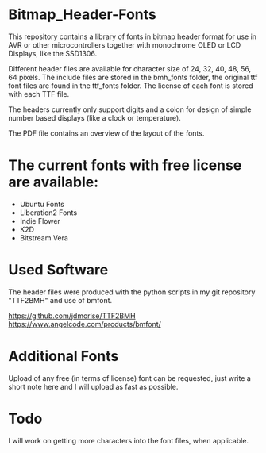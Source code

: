 # Bitmap_Header-Fonts
This repository contains a library of fonts in bitmap header format for use in AVR or other microcontrollers together with monochrome OLED or LCD Displays, like the SSD1306. 

Different header files are available for character size of 24, 32, 40, 48, 56, 64 pixels. 
The include files are stored in the bmh_fonts folder, the original ttf font files are found in the ttf_fonts folder. The license of each font is stored with each TTF file. 

The headers currently only support digits and a colon for design of simple number based displays (like a clock or temperature). 

The PDF file contains an overview of the layout of the fonts. 

# The current fonts with free license are available: 

* Ubuntu Fonts
* Liberation2 Fonts
* Indie Flower
* K2D
* Bitstream Vera 

# Used Software
The header files were produced with the python scripts in my git repository "TTF2BMH" and use of bmfont. 

https://github.com/jdmorise/TTF2BMH    
https://www.angelcode.com/products/bmfont/

# Additional Fonts
Upload of any free (in terms of license) font can be requested, just write a short note here and I will upload as fast as possible.

# Todo
I will work on getting more characters into the font files, when applicable. 
